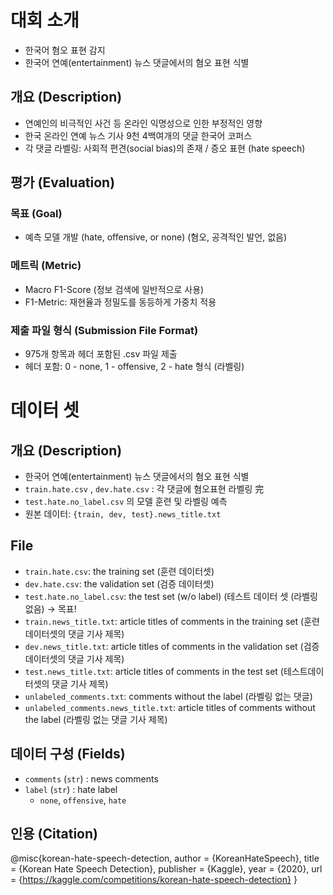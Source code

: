 # 대회 소개

- 한국어 혐오 표현 감지
- 한국어 연예(entertainment) 뉴스 댓글에서의 혐오 표현 식별

## 개요 (Description)

- 연예인의 비극적인 사건 등 온라인 익명성으로 인한 부정적인 영향
- 한국 온라인 연예 뉴스 기사 9천 4백여개의 댓글 한국어 코퍼스
- 각 댓글 라벨링: 사회적 편견(social bias)의 존재 / 증오 표현 (hate speech)

## 평가 (Evaluation)

### 목표 (Goal)

- 예측 모델 개발 (hate, offensive, or none) (혐오, 공격적인 발언, 없음)

### 메트릭 (Metric)

- Macro F1-Score (정보 검색에 일반적으로 사용)
- F1-Metric: 재현율과 정밀도를 동등하게 가중치 적용


### 제출 파일 형식 (Submission File Format)

- 975개 항목과 헤더 포함된 .csv 파일 제출
- 헤더 포함: 0 - none, 1 - offensive, 2 - hate 형식 (라벨링)

# 데이터 셋

## 개요 (Description)

- 한국어 연예(entertainment) 뉴스 댓글에서의 혐오 표현 식별
- `train.hate.csv` , `dev.hate.csv` : 각 댓글에 혐오표현 라벨링 完
- `test.hate.no_label.csv` 의 모델 훈련 및 라벨링 예측
- 원본 데이터: `{train, dev, test}.news_title.txt`

## File

- `train.hate.csv`: the training set (훈련 데이터셋)
- `dev.hate.csv`: the validation set (검증 데이터셋)
- `test.hate.no_label.csv`: the test set (w/o label) (테스트 데이터 셋 (라벨링 없음) → 목표!
- `train.news_title.txt`: article titles of comments in the training set (훈련데이터셋의 댓글 기사 제목)
- `dev.news_title.txt`: article titles of comments in the validation set (검증데이터셋의 댓글 기사 제목)
- `test.news_title.txt`: article titles of comments in the test set (테스트데이터셋의 댓글 기사 제목)
- `unlabeled_comments.txt`: comments without the label (라벨링 없는 댓글)
- `unlabeled_comments.news_title.txt`: article titles of comments without the label (라벨링 없는 댓글 기사 제목)

## 데이터 구성 (Fields)

- `comments` (`str`) : news comments
- `label` (`str`) : hate label
    - `none`, `offensive`, `hate`

## 인용 (Citation)

@misc{korean-hate-speech-detection,
author = {KoreanHateSpeech},
title = {Korean Hate Speech Detection},
publisher = {Kaggle},
year = {2020},
url = {https://kaggle.com/competitions/korean-hate-speech-detection}
}